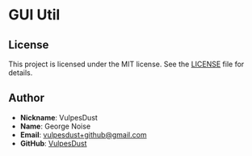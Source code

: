 # GUI Util

## License

This project is licensed under the MIT license. See the [LICENSE](LICENSE) file for details.

## Author

- **Nickname**: VulpesDust
- **Name**: George Noise
- **Email**: vulpesdust+github@gmail.com
- **GitHub**: [VulpesDust](https://github.com/VulpesDust)
